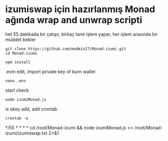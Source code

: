 # izumiswap için hazırlanmış Monad ağında wrap and unwrap scripti
het 55 dakikada bir çalışır, birkaç tane işlem yapar, her işlem arasında bir müddet bekler

    git clone https://github.com/madmin27/Monad-izumi.git
    cd Monad-izumi

    npm install
.evm edit, import private key of burn wallet
    
    nano .env
start check

    node izumiMonad.js

is okey add,  add crontab

    crontab -e
*/55 * * * * cd /root/Monad-izumi && node izumiMonad.js >> /root/Monad-izumi/izumiswap.txt 2>&1
  
  


